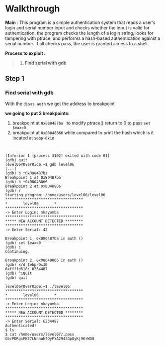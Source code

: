 
# Walkthrough

**Main** : 
This program is a simple authentication system that reads a user's login and serial number input and checks whether the input is valid for authentication.
the program checks the length of a login string, looks for tampering with ptrace, and performs a hash-based authentication against a serial number. If all checks pass, the user is granted access to a shell.

**Process to exploit :**
>   1. **Find serial with gdb**



## Step 1

###  Find  serial with gdb

With the  `disas auth` we get the address to breakpoint

**we going to put  2 breakpoints:** 
 1. breakpoint at  `0x080487ba ` to  modify ptrace() return to 0 to pass `set $eax=0`
 2. breakpoint at `0x08048866` while  compared to  print  the hash  which is  it located at `$ebp-0x10` 


```


[Inferior 1 (process 3102) exited with code 01]
(gdb) quit
level06@OverRide:~$ gdb level06 
[...]
(gdb) b *0x080487ba  
Breakpoint 1 at 0x80487ba
(gdb) b *0x08048866 
Breakpoint 2 at 0x8048866
(gdb) r
Starting program: /home/users/level06/level06 
***********************************
*		level06		  *
***********************************
-> Enter Login: mkayumba
***********************************
***** NEW ACCOUNT DETECTED ********
***********************************
-> Enter Serial: 42

Breakpoint 1, 0x080487ba in auth ()
(gdb) set $eax=0
(gdb) c
Continuing.

Breakpoint 2, 0x08048866 in auth ()
(gdb) x/d $ebp-0x10 
0xffffd618:	6234487
(gdb) ^CQuit
(gdb) quit

level06@OverRide:~$ ./level06 
***********************************
*		level06		  *
***********************************
-> Enter Login: mkayumba
***********************************
***** NEW ACCOUNT DETECTED ********
***********************************
-> Enter Serial: 6234487
Authenticated!
$ ls
$ cat /home/users/level07/.pass
GbcPDRgsFK77LNnnuh7QyFYA2942Gp8yKj9KrWD8

```
